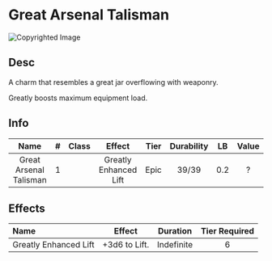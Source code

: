 # Great Arsenal Talisman

![Copyrighted Image](GreatArsenalTalisman.png)

## Desc

A charm that resembles a great jar overflowing with weaponry.

Greatly boosts maximum equipment load.

## Info

| Name | # | Class | Effect | Tier | Durability | LB | Value |
| :--: | :-: | :---: | :----: | :--: | :--------: | :-: | :---: |
| Great Arsenal Talisman | 1 |  | Greatly Enhanced Lift | Epic | 39/39 | 0.2 | ? |

## Effects

| Name | Effect | Duration | Tier Required |
| :--- | :----: | :------: | :-----------: |
| Greatly Enhanced Lift | +3d6 to Lift. | Indefinite | 6 | +3d6 | Lift |
